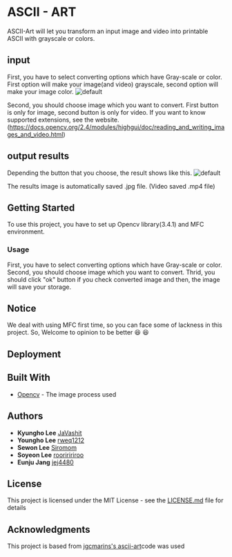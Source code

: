 # ASCII - ART
ASCII-Art will let you transform an input image and video into printable ASCII with grayscale or colors. 


## input
First, you have to select converting options which have Gray-scale or color. 
First option will make your image(and video) grayscale, second option will make your image color.
![default](https://user-images.githubusercontent.com/30452963/40579298-3f6ccdae-615f-11e8-9d1b-96b2384e4759.png)

Second, you should choose image which you want to convert.
First button is only for image, second button is only for video.
If you want to know supported extensions, see the website.
(https://docs.opencv.org/2.4/modules/highgui/doc/reading_and_writing_images_and_video.html)


## output results
Depending the button that you choose, the result shows like this.
![default](https://user-images.githubusercontent.com/30452963/40579532-11d4263a-6164-11e8-842f-43a6a9894ee9.png)

The results image is automatically saved .jpg file. (Video saved .mp4 file)


## Getting Started
To use this project, you have to set up Opencv library(3.4.1) and MFC environment.


### Usage
First, you have to select converting options which have Gray-scale or color. 
Second, you should choose image which you want to convert.
Thrid, you should click "ok" button if you check converted image and then, the image will save your storage.


## Notice
We deal with using MFC first time, so you can face some of lackness in this project.
So, Welcome to opinion to be better :laughing: :laughing:

## Deployment

## Built With
* [Opencv](https://opencv.org/releases.html) - The image process used

## Authors
* **Kyungho Lee** [JaVashit](https://github.com/JaVashit)
* **Youngho Lee** [rweq1212](https://github.com/rweq1212)
* **Sewon Lee** [Siromom](https://github.com/Siromom)
* **Soyeon Lee** [rooriririroo](https://github.com/rooriririroo)
* **Eunju Jang** [jej4480](https://github.com/jej4480)

## License
This project is licensed under the MIT License - see the [LICENSE.md](LICENSE.md) file for details

## Acknowledgments
This project is based from [jgcmarins's ascii-art](https://github.com/jgcmarins/ascii-art)code was used

